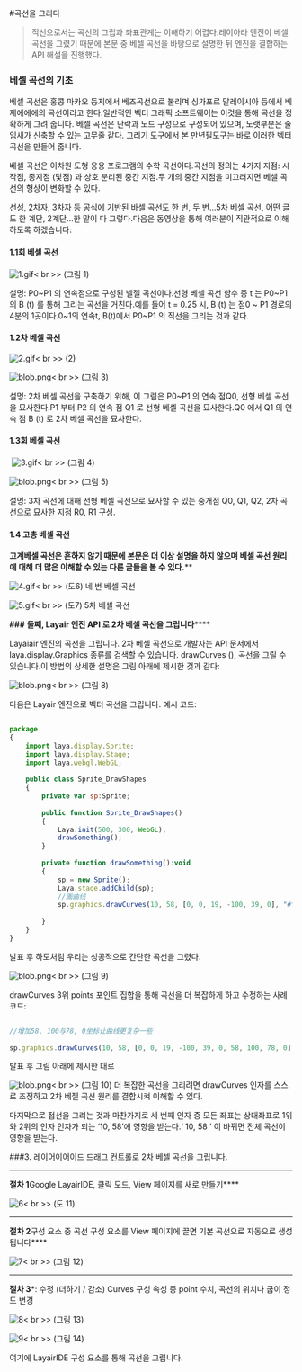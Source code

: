 #곡선을 그리다

> 직선으로서는 곡선의 그립과 좌표관계는 이해하기 어렵다.레이아라 엔진이 베셀 곡선을 그렸기 때문에 본문 중 베셀 곡선을 바탕으로 설명한 뒤 엔진을 결합하는 API 해설을 진행했다.
>>



### **베셀 곡선의 기초**

베셀 곡선은 홍콩 마카오 등지에서 베즈곡선으로 불리며 싱가포르 말레이시아 등에서 베제에에에의 곡선이라고 한다.일반적인 벡터 그래픽 소프트웨어는 이것을 통해 곡선을 정확하게 그려 줍니다. 베셀 곡선은 단락과 노드 구성으로 구성되어 있으며, 노랫부분은 줄임새가 신축할 수 있는 고무줄 같다. 그리기 도구에서 본 만년필도구는 바로 이러한 벡터 곡선을 만들어 줍니다.

베셀 곡선은 이차원 도형 응용 프로그램의 수학 곡선이다.곡선의 정의는 4가지 지점: 시작점, 종지점 (닻점) 과 상호 분리된 중간 지점.두 개의 중간 지점을 미끄러지면 베셀 곡선의 형상이 변화할 수 있다.

선성, 2차자, 3차자 등 공식에 기반된 바셀 곡선도 한 번, 두 번...5차 베셀 곡선, 어떤 글도 한 계단, 2계단...한 말이 다 그렇다.다음은 동영상을 통해 여러분이 직관적으로 이해하도록 하겠습니다:

#### **1.1회 베셀 곡선**

​![1.gif](gif/1.gif)< br >>
(그림 1)

설명: P0~P1 의 연속점으로 구성된 벨젤 곡선이다.선형 베셀 곡선 함수 중 t 는 P0~P1 의 B (t) 를 통해 그리는 곡선을 거친다.예를 들어 t = 0.25 시, B (t) 는 점0 ~ P1 경로의 4분의 1곳이다.0~1의 연속t, B(t)에서 P0~P1 의 직선을 그리는 것과 같다.

#### **1.2차 베셀 곡선**

​![2.gif](gif/2.gif)< br >>
(2)

​![blob.png](img/1.png)< br >>
(그림 3)

설명: 2차 베셀 곡선을 구축하기 위해, 이 그림은 P0~P1 의 연속 점Q0, 선형 베셀 곡선을 묘사한다.P1 부터 P2 의 연속 점 Q1 로 선형 베셀 곡선을 묘사한다.Q0 에서 Q1 의 연속 점 B (t) 로 2차 베셀 곡선을 묘사한다.

#### **1.3회 베셀 곡선**



​        ![3.gif](gif/3.gif)< br >>
(그림 4)

​![blob.png](img/2.png)< br >>
(그림 5)

설명: 3차 곡선에 대해 선형 베셀 곡선으로 묘사할 수 있는 중개점 Q0, Q1, Q2, 2차 곡선으로 묘사한 지점 R0, R1 구성.

#### **1.4 고층 베셀 곡선**

**고계베셀 곡선은 흔하지 않기 때문에 본문은 더 이상 설명을 하지 않으며 베셀 곡선 원리에 대해 더 많은 이해할 수 있는 다른 글들을 볼 수 있다.****

​![4.gif](gif/4.gif)< br >>
(도6) 네 번 베셀 곡선

​![5.gif](gif/5.gif)< br >>
(도7) 5차 베셀 곡선



**###** **둘째, Layair 엔진 API 로 2차 베셀 곡선을 그립니다******

Layaiair 엔진의 곡선을 그립니다. 2차 베셀 곡선으로 개발자는 API 문서에서 laya.display.Graphics 종류를 검색할 수 있습니다. drawCurves (), 곡선을 그릴 수 있습니다.이 방법의 상세한 설명은 그림 아래에 제시한 것과 같다:

​![blob.png](img/3.png)< br >>
(그림 8)

다음은 Layair 엔진으로 벡터 곡선을 그립니다. 예시 코드:


```javascript

package
{
    import laya.display.Sprite;
    import laya.display.Stage;
    import laya.webgl.WebGL;
      
    public class Sprite_DrawShapes
    {
        private var sp:Sprite;
          
        public function Sprite_DrawShapes()
        {
            Laya.init(500, 300, WebGL);
            drawSomething();
        }
  
        private function drawSomething():void
        {
            sp = new Sprite();
            Laya.stage.addChild(sp);
            //画曲线
            sp.graphics.drawCurves(10, 58, [0, 0, 19, -100, 39, 0], "#ff0000", 3);
              
        }
    }
}
```


발표 후 하도처럼 우리는 성공적으로 간단한 곡선을 그렸다.

​![blob.png](img/4.png)< br >>
(그림 9)

drawCurves 3위 points 포인트 집합을 통해 곡선을 더 복잡하게 하고 수정하는 사례 코드:


```javascript

//增加58, 100与78, 0坐标让曲线更复杂一些
 
sp.graphics.drawCurves(10, 58, [0, 0, 19, -100, 39, 0, 58, 100, 78, 0], "#ff0000", 3);
```


발표 후 그림 아래에 제시한 대로

​![blob.png](img/5.png)< br >>
(그림 10)
더 복잡한 곡선을 그리려면 drawCurves 인자를 스스로 조정하고 2차 베젤 곡선 원리를 결합시켜 이해할 수 있다.

마지막으로 접선을 그리는 것과 마찬가지로 세 번째 인자 중 모든 좌표는 상대좌표로 1위와 2위의 인자 인자가 되는 ‘10, 58’에 영향을 받는다.‘ 10, 58 ’ 이 바뀌면 전체 곡선이 영향을 받는다.



###3. 레이어이어이드 드래그 컨트롤로 2차 베셀 곡선을 그립니다.
****
​**절차 1**Google LayairIDE, 클릭 모드, View 페이지를 새로 만들기****

​![6](img/6.png)< br >>
(도 11)
****
**절차 2**구성 요소 중 곡선 구성 요소를 View 페이지에 끌면 기본 곡선으로 자동으로 생성됩니다****

​![7](img/7.png)< br >>
(그림 12)
****
**절차 3***: 수정 (더하기 / 감소) Curves 구성 속성 중 point 수치, 곡선의 위치나 굽이 정도 변경

​![8](img/8.png)< br >>
(그림 13)

​![9](img/9.png)< br >>
(그림 14)

여기에 LayairIDE 구성 요소를 통해 곡선을 그립니다.